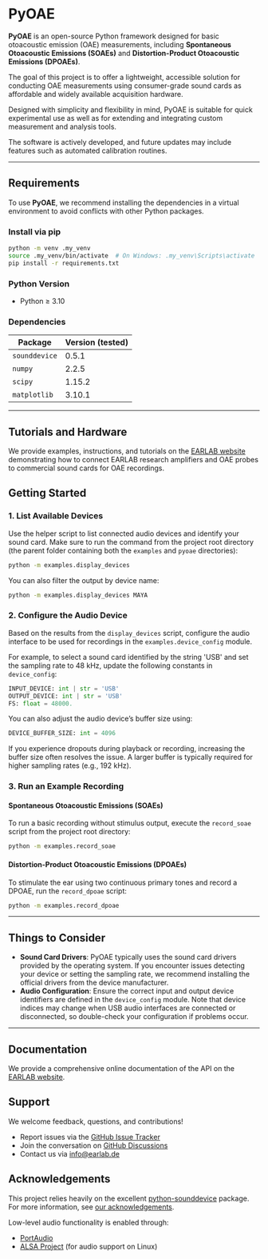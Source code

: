 # PyOAE

**PyOAE** is an open-source Python framework designed for basic otoacoustic emission (OAE) measurements, including **Spontaneous Otoacoustic Emissions (SOAEs)** and **Distortion-Product Otoacoustic Emissions (DPOAEs)**.

The goal of this project is to offer a lightweight, accessible solution for conducting OAE measurements using consumer-grade sound cards as affordable and widely available acquisition hardware.

Designed with simplicity and flexibility in mind, PyOAE is suitable for quick experimental use as well as for extending and integrating custom measurement and analysis tools.

The software is actively developed, and future updates may include features such as automated calibration routines.

---

## Requirements

To use **PyOAE**, we recommend installing the dependencies in a virtual environment to avoid conflicts with other Python packages.

### Install via pip

```bash
python -m venv .my_venv
source .my_venv/bin/activate  # On Windows: .my_venv\Scripts\activate
pip install -r requirements.txt
```

### Python Version

* Python ≥ 3.10

### Dependencies

| Package       | Version (tested) |
| ------------- | ---------------- |
| `sounddevice` | 0.5.1            |
| `numpy`       | 2.2.5            |
| `scipy`       | 1.15.2           |
| `matplotlib`  | 3.10.1           |

---

## Tutorials and Hardware

We provide examples, instructions, and tutorials on the [EARLAB website](https://www.earlab.de/en-insights) demonstrating how to connect EARLAB research amplifiers and OAE probes to commercial sound cards for OAE recordings.

## Getting Started

### 1. List Available Devices

Use the helper script to list connected audio devices and identify your sound card.
Make sure to run the command from the project root directory (the parent folder containing both the `examples` and `pyoae` directories):

```bash
python -m examples.display_devices
```

You can also filter the output by device name:

```bash
python -m examples.display_devices MAYA
```

### 2. Configure the Audio Device

Based on the results from the `display_devices` script, configure the audio interface to be used for recordings in the `examples.device_config` module.

For example, to select a sound card identified by the string 'USB' and set the sampling rate to 48 kHz, update the following constants in `device_config`:

```python
INPUT_DEVICE: int | str = 'USB'
OUTPUT_DEVICE: int | str = 'USB'
FS: float = 48000.
```

You can also adjust the audio device’s buffer size using:

```python
DEVICE_BUFFER_SIZE: int = 4096
```

If you experience dropouts during playback or recording, increasing the buffer size often resolves the issue. A larger buffer is typically required for higher sampling rates (e.g., 192 kHz).

### 3. Run an Example Recording

#### Spontaneous Otoacoustic Emissions (SOAEs)

To run a basic recording without stimulus output, execute the `record_soae` script from the project root directory:

```bash
python -m examples.record_soae
```

#### Distortion-Product Otoacoustic Emissions (DPOAEs)

To stimulate the ear using two continuous primary tones and record a DPOAE, run the `record_dpoae` script:

```bash
python -m examples.record_dpoae
```

---

## Things to Consider

* **Sound Card Drivers**: PyOAE typically uses the sound card drivers provided by the operating system. If you encounter issues detecting your device or setting the sampling rate, we recommend installing the official drivers from the device manufacturer.
* **Audio Configuration**: Ensure the correct input and output device identifiers are defined in the `device_config` module. Note that device indices may change when USB audio interfaces are connected or disconnected, so double-check your configuration if problems occur.

---

## Documentation

We provide a comprehensive online documentation of the API on the [EARLAB website](https://www.earlab.de/doc/pyoae/).

## Support

We welcome feedback, questions, and contributions!

* Report issues via the [GitHub Issue Tracker](https://github.com/denniszelle/pyoae/issues)
* Join the conversation on [GitHub Discussions](https://github.com/denniszelle/pyoae/discussions)
* Contact us via [info@earlab.de](mailto:info@earlab.de)

## Acknowledgements

This project relies heavily on the excellent [python-sounddevice](https://github.com/spatialaudio/python-sounddevice) package. For more information, see [our acknowledgements](acknowledgements.md).

Low-level audio functionality is enabled through:

* [PortAudio](https://www.portaudio.com/)
* [ALSA Project](https://www.alsa-project.org/) (for audio support on Linux)
